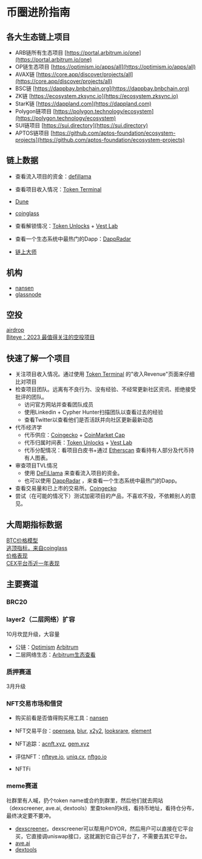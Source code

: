 # 币圈进阶指南

## 各大生态链上项目
- ARB链所有生态项目
[https://portal.arbitrum.io/one](https://portal.arbitrum.io/one)
- OP链生态项目
[https://optimism.io/apps/all](https://optimism.io/apps/all)
- AVAX链
[https://core.app/discover/projects/all](https://core.app/discover/projects/all)
- BSC链
[https://dappbay.bnbchain.org](https://dappbay.bnbchain.org)
- ZK链
[https://ecosystem.zksync.io](https://ecosystem.zksync.io)
- StarK链
[https://dappland.com](https://dappland.com)
- Polygon链项目
[https://polygon.technology/ecosystem](https://polygon.technology/ecosystem)
- SUI链项目
[https://sui.directory](https://sui.directory)
- APTOS链项目
[https://github.com/aptos-foundation/ecosystem-projects](https://github.com/aptos-foundation/ecosystem-projects)


## 链上数据
- 查看流入项目的资金：[defillama](https://defillama.com/)  
- 查看项目收入情况：[Token Terminal](https://tokenterminal.com/)
- [Dune](https://dune.com/home)  
- [coinglass](https://www.coinglass.com/zh)  
- 查看解锁情况：[Token Unlocks](https://token.unlocks.app/) + [Vest Lab](https://vestlab.io/)

- 查看一个生态系统中最热门的Dapp：[DappRadar](https://dappradar.com/)  
- [链上大师](https://www.oklink.com/zh-cn/chainhub)

## 机构
- [nansen](https://www.nansen.ai/)
- [glassnode](https://glassnode.com/)

## 空投
[airdrop](https://airdrops.io/)  
[Biteye：2023 最值得关注的空投项目](https://mirror.xyz/0x30bF18409211FB048b8Abf44c27052c93cF329F2/QtPR1vfvoFJXFq3WmtbAxErhYXcZYsRQGq1YHP5nyFU)

## 快速了解一个项目
- 关注项目收入情况。通过使用 [Token Terminal](https://tokenterminal.com/) 的"收入Revenue"页面来仔细比对项目
- 检查项目团队。远离有不良行为、没有经验、不经常更新社区资讯、拒绝接受批评的团队。
  - 访问官方网站并查看团队成员
  - 使用Linkedin + Cypher Hunter扫描团队以查看过去的经验
  - 查看Twitter以查看他们是否活跃并向社区更新最新动态
- 代币经济学
  - 代币供应：[Coingecko](https://www.coingecko.com/) + [CoinMarket Cap](https://coinmarketcap.com/)
  - 代币归属时间表：[Token Unlocks](https://token.unlocks.app/) + [Vest Lab](https://vestlab.io/)
  - 代币分配情况：看项目白皮书+通过 [Etherscan](https://etherscan.io/) 查看持有人部分及代币持有人图表。
- 审查项目TVL情况
  - 使用 [DeFiLlama](https://defillama.com/) 来查看流入项目的资金。
  - 也可以使用 [DappRadar](https://dappradar.com/) ，来查看一个生态系统中最热门的Dapp。
- 查看交易量和已上市的交易所。[Coingecko](https://www.coingecko.com/)
- 尝试（在可能的情况下）测试加密项目的产品，不喜欢不投，不依赖别人的意见。


## 大周期指标数据
[BTC价格模型](https://studio.glassnode.com/dashboards/btc-pricing-models)  
[逃顶指标，来自coinglass](https://www.coinglass.com/zh/pro/i/MA)  
[价格表现](https://www.theblock.co/data/crypto-markets/prices)  
[CEX平台币近一年表现](https://www.theblock.co/data/crypto-markets/exchange-tokens/exchange-token-performance-1y)





## 主要赛道

### BRC20


### layer2（二层网络）扩容
10月坎昆升级，大容量
- 公链：[Optimism](https://www.optimism.io/) [Arbitrum](https://arbitrum.io/)
- 二层网络生态：[Arbitrum生态查看](https://defillama.com/chain/Arbitrum)


### 质押赛道
3月升级

### NFT交易市场和借贷
- 购买前看是否值得购买用工具：[nansen](https://www.nansen.ai/)
- NFT交易平台：[opensea](https://opensea.io/), [blur](https://blur.io/), [x2y2](https://x2y2.io/zh-Hans), [looksrare](https://looksrare.org/), [element](https://element.market/)  

- NFT追踪：[acnft.xyz](https://acnft.xyz/), [gem.xyz](https://www.gem.xyz/)  

- 评估NFT：[nfteye.io](https://nfteye.io/), [uniq.cx](https://uniq.cx/), [nftgo.io](https://nftgo.io/)  

- NFTFi

### meme赛道

社群里有人喊，扔个token name或合约到群里，然后他们就去网站（dexscreener, ave.ai, dextools）里查token的k线，看持币地址，看持仓分布，最终决定要不要冲。

- [dexscreener](https://dexscreener.com/)。dexscreener可以帮用户DYOR，然后用户可以直接在它平台买，它直接调uniswap接口，这就漏到它自己平台了，不需要去其它平台。
- [ave.ai](https://ave.ai/)
- [dextools](https://www.dextools.io/app/cn/pairs)
